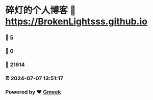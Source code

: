 # 碎灯的个人博客 :link: https://BrokenLightsss.github.io 
### :page_facing_up: [5](https://BrokenLightsss.github.io/tag.html) 
### :speech_balloon: 0 
### :hibiscus: 21914 
### :alarm_clock: 2024-07-07 13:51:17 
### Powered by :heart: [Gmeek](https://github.com/Meekdai/Gmeek)
